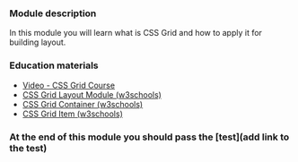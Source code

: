 ### Module description

In this module you will learn what is CSS Grid and how to apply it for building layout.

### Education materials

- [Video - CSS Grid Course](https://www.youtube.com/playlist?list=PLu8EoSxDXHP5CIFvt9-ze3IngcdAc2xKG)
- [CSS Grid Layout Module (w3schools)](https://www.w3schools.com/css/css_grid.asp)
- [CSS Grid Container (w3schools)](https://www.w3schools.com/css/css_grid_container.asp)
- [CSS Grid Item (w3schools)](https://www.w3schools.com/css/css_grid_item.asp)

### At the end of this module you should pass the [test](add link to the test)
